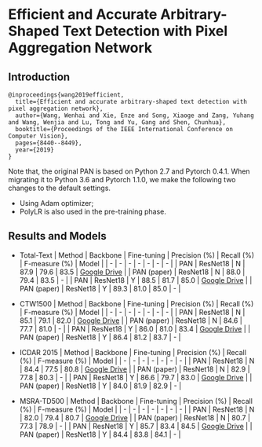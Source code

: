 # Efficient and Accurate Arbitrary-Shaped Text Detection with Pixel Aggregation Network
## Introduction
```
@inproceedings{wang2019efficient,
  title={Efficient and accurate arbitrary-shaped text detection with pixel aggregation network},
  author={Wang, Wenhai and Xie, Enze and Song, Xiaoge and Zang, Yuhang and Wang, Wenjia and Lu, Tong and Yu, Gang and Shen, Chunhua},
  booktitle={Proceedings of the IEEE International Conference on Computer Vision},
  pages={8440--8449},
  year={2019}
}
```

Note that, the original PAN is based on Python 2.7 and Pytorch 0.4.1.
When migrating it to Python 3.6 and Pytorch 1.1.0, we make the following two changes to the default settings.
- Using Adam optimizer;
- PolyLR is also used in the pre-training phase.

## Results and Models
- Total-Text
| Method | Backbone | Fine-tuning | Precision (%) | Recall (%) | F-measure (%) | Model |
| - | - | - | - | - | - | - |
| PAN | ResNet18 | N | 87.9 | 79.6 | 83.5 | [Google Drive](https://drive.google.com/file/d/1YH4OeftQeFNKKafR1oxRyyT_2MRlRN_n/view?usp=sharing) |
| PAN (paper) | ResNet18 | N | 88.0 | 79.4 | 83.5 | - |
| PAN | ResNet18 | Y | 88.5 | 81.7 | 85.0 | [Google Drive](https://drive.google.com/file/d/1bWBTIfmlMd5zUy0b5YL4g8erDgSuLfNN/view?usp=sharing) |
| PAN (paper) | ResNet18 | Y | 89.3 | 81.0 | 85.0 | - |

- CTW1500
| Method | Backbone | Fine-tuning | Precision (%) | Recall (%) | F-measure (%) | Model |
| - | - | - | - | - | - | - |
| PAN | ResNet18 | N | 85.1 | 79.1 | 82.0 | [Google Drive](https://drive.google.com/file/d/1qq7-MI1bOCykKj95uqjqkITa-nmXjinT/view?usp=sharing) |
| PAN (paper) | ResNet18 | N | 84.6 | 77.7 | 81.0 | - |
| PAN | ResNet18 | Y | 86.0 | 81.0 | 83.4 | [Google Drive](https://drive.google.com/file/d/1UY0K2JPsUmqmaJ68k2Q6KwByhogF1Usv/view?usp=sharing) |
| PAN (paper) | ResNet18 | Y | 86.4 | 81.2 | 83.7 | - |

- ICDAR 2015
| Method | Backbone | Fine-tuning | Precision (%) | Recall (%) | F-measure (%) | Model |
| - | - | - | - | - | - | - |
| PAN | ResNet18 | N | 84.4 | 77.5 | 80.8 | [Google Drive](https://drive.google.com/file/d/1dHiXRyreSAG0vqbLyJ0PJfnj56l_P6WZ/view?usp=sharing) |
| PAN (paper) | ResNet18 | N | 82.9 | 77.8 | 80.3 | - |
| PAN | ResNet18 | Y | 86.6 | 79.7 | 83.0 | [Google Drive](https://drive.google.com/file/d/13m7hPZ8mhffaQwch_U6XPOvIG2ouNKHD/view?usp=sharing) |
| PAN (paper) | ResNet18 | Y | 84.0 | 81.9 | 82.9 | - |

- MSRA-TD500
| Method | Backbone | Fine-tuning | Precision (%) | Recall (%) | F-measure (%) | Model |
| - | - | - | - | - | - | - |
| PAN | ResNet18 | N | 82.0 | 79.4 | 80.7 | [Google Drive](https://drive.google.com/file/d/1dUf9YH8tPuzijH5-7Ul6Vl6jTq5ziObJ/view?usp=sharing) |
| PAN (paper) | ResNet18 | N | 80.7 | 77.3 | 78.9 | - |
| PAN | ResNet18 | Y | 85.7 | 83.4 | 84.5 | [Google Drive](https://drive.google.com/file/d/1csNqq__MqAwug5XRC3L40fh5urLaL0IZ/view?usp=sharing) |
| PAN (paper) | ResNet18 | Y | 84.4 | 83.8 | 84.1 | - |
